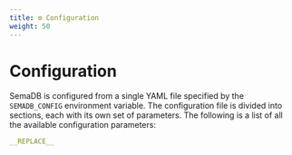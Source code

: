 ```yaml
---
title: ⚙ Configuration
weight: 50
---
```


# Configuration

SemaDB is configured from a single YAML file specified by the `SEMADB_CONFIG` environment variable. The configuration file is divided into sections, each with its own set of parameters. The following is a list of all the available configuration parameters:

```yaml
__REPLACE__
```